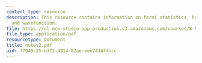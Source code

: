 ```yaml
---
content_type: resource
description: This resource contains information on fermi statistics, hall effect,
  and wavefunction.
file: https://ol-ocw-studio-app-production.s3.amazonaws.com/courses/8-513-many-body-theory-for-condensed-matter-systems-fall-2004/77949c25b372491482aeeee7434f4ccc_notes2.pdf
file_type: application/pdf
resourcetype: Document
title: notes2.pdf
uid: 77949c25-b372-4914-82ae-eee7434f4ccc
---
```

